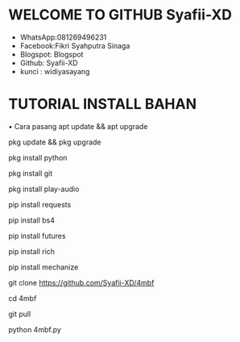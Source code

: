 # WELCOME TO GITHUB Syafii-XD

* WhatsApp:081269496231
* Facebook:Fikri Syahputra Sinaga
* Blogspot: Blogspot
* Github: Syafii-XD
* kunci : widiyasayang




# TUTORIAL INSTALL BAHAN
• Cara pasang
apt update && apt upgrade

pkg update && pkg upgrade

pkg install python

pkg install git 

pkg install play-audio

pip install requests

pip install bs4

pip install futures

pip install rich

pip install mechanize

git clone https://github.com/Syafii-XD/4mbf   

cd 4mbf

git pull

python 4mbf.py
